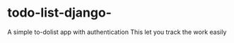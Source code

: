 # todo-list-django-
A simple to-dolist app with authentication 
This let you track the work easily 

